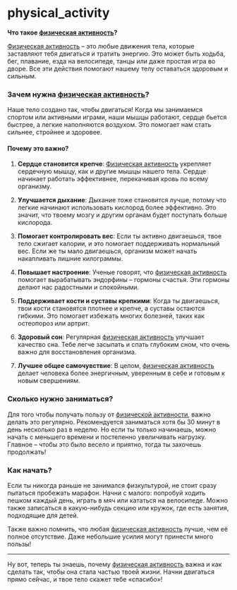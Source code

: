 # physical_activity

**Что такое [физическая активность](./physical_activity.md)?**

[Физическая активность](./physical_activity.md) – это любые движения тела, которые заставляют тебя двигаться и тратить энергию. Это может быть ходьба, бег, плавание, езда на велосипеде, танцы или даже простая игра во дворе. Все эти действия помогают нашему телу оставаться здоровым и сильным.

### Зачем нужна [физическая активность](./physical_activity.md)?

Наше тело создано так, чтобы двигаться! Когда мы занимаемся спортом или активными играми, наши мышцы работают, сердце бьется быстрее, а легкие наполняются воздухом. Это помогает нам стать сильнее, стройнее и здоровее.

#### Почему это важно?

1. **Сердце становится крепче**: [Физическая активность](./physical_activity.md) укрепляет сердечную мышцу, как и другие мышцы нашего тела. Сердце начинает работать эффективнее, перекачивая кровь по всему организму.
  
2. **Улучшается дыхание**: Дыхание тоже становится лучше, потому что легкие начинают использовать кислород более эффективно. Это значит, что твоему мозгу и другим органам будет поступать больше кислорода.

3. **Помогает контролировать вес**: Если ты активно двигаешься, твое тело сжигает калории, и это помогает поддерживать нормальный вес. Если же ты мало двигаешься, организм может начать накапливать лишние килограммы.

4. **Повышает настроение**: Ученые говорят, что [физическая активность](./physical_activity.md) помогает вырабатывать эндорфины – гормоны счастья. Эти гормоны делают нас радостными и спокойными.

5. **Поддерживает кости и суставы крепкими**: Когда ты двигаешься, твои кости становятся плотнее и крепче, а суставы остаются гибкими. Это помогает избежать многих болезней, таких как остеопороз или артрит.

6. **Здоровый сон**: Регулярная [физическая активность](./physical_activity.md) улучшает качество сна. Тебе легче засыпать и спать глубоким сном, что очень важно для восстановления организма.

7. **Лучшее общее самочувствие**: В целом, [физическая активность](./physical_activity.md) делает человека более энергичным, уверенным в себе и готовым к новым свершениям.

### Сколько нужно заниматься?

Для того чтобы получать пользу от [физической активности](./physical_activity.md), важно делать это регулярно. Рекомендуется заниматься хотя бы 30 минут в день несколько раз в неделю. Но если ты только начинаешь, можно начать с меньшего времени и постепенно увеличивать нагрузку. Главное – чтобы это было весело и приятно, тогда ты захочешь продолжать!

### Как начать?

Если ты никогда раньше не занимался физкультурой, не стоит сразу пытаться пробежать марафон. Начни с малого: попробуй ходить пешком каждый день, играть в мяч или кататься на велосипеде. Можно также записаться в какую-нибудь секцию или кружок, где есть занятия, подходящие для детей.

Также важно помнить, что любая [физическая активность](./physical_activity.md) лучше, чем её полное отсутствие. Даже небольшие усилия могут принести много пользы!

---

Ну вот, теперь ты знаешь, почему [физическая активность](./physical_activity.md) важна и как сделать так, чтобы она стала частью твоей жизни. Начни двигаться прямо сейчас, и твое тело скажет тебе «спасибо»!